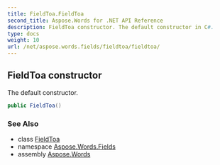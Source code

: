 ```yaml
---
title: FieldToa.FieldToa
second_title: Aspose.Words for .NET API Reference
description: FieldToa constructor. The default constructor in C#.
type: docs
weight: 10
url: /net/aspose.words.fields/fieldtoa/fieldtoa/
---
```

## FieldToa constructor

The default constructor.

```csharp
public FieldToa()
```

### See Also

* class [FieldToa](../)
* namespace [Aspose.Words.Fields](../../fieldtoa/)
* assembly [Aspose.Words](../../../)
